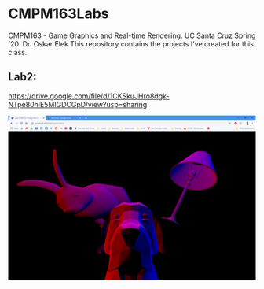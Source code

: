# CMPM163Labs
CMPM163 - Game Graphics and Real-time Rendering. UC Santa Cruz Spring '20.
Dr. Oskar Elek
This repository contains the projects I've created for this class.

## Lab2:
https://drive.google.com/file/d/1CKSkuJHro8dgk-NTpe80hlE5MIGDCGpD/view?usp=sharing

![alt text](https://github.com/LawTam/CMPM163Labs/blob/master/Lab2/lab2_screenshot.png)

